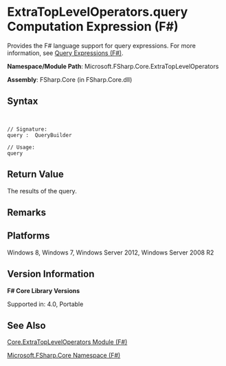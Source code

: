 # ExtraTopLevelOperators.query Computation Expression (F#)

Provides the F# language support for query expressions. For more information, see [Query Expressions &#40;F&#35;&#41;](Query+Expressions+%28FSharp%29.md).

**Namespace/Module Path**: Microsoft.FSharp.Core.ExtraTopLevelOperators

**Assembly**: FSharp.Core (in FSharp.Core.dll)


## Syntax


```


// Signature:
query :  QueryBuilder

// Usage:
query

```



## Return Value
The results of the query.


## Remarks

## Platforms
Windows 8, Windows 7, Windows Server 2012, Windows Server 2008 R2


## Version Information
**F# Core Library Versions**

Supported in: 4.0, Portable


## See Also
[Core.ExtraTopLevelOperators Module &#40;F&#35;&#41;](Core.ExtraTopLevelOperators+Module+%28FSharp%29.md)

[Microsoft.FSharp.Core Namespace &#40;F&#35;&#41;](Microsoft.FSharp.Core+Namespace+%28FSharp%29.md)

